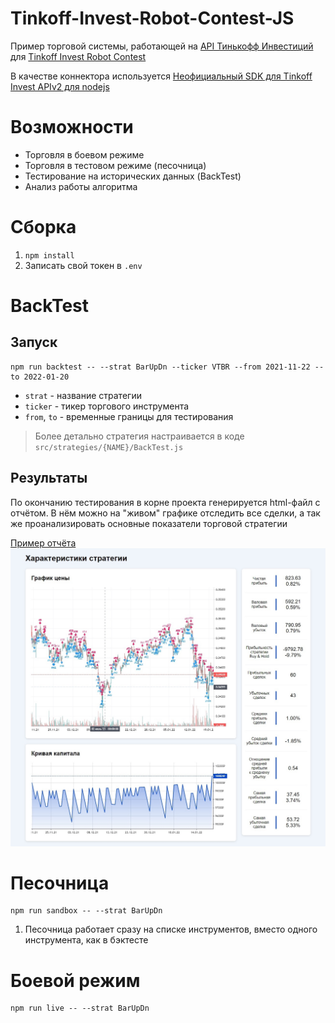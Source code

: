 # Tinkoff-Invest-Robot-Contest-JS
Пример торговой системы, работающей на [API Тинькофф Инвестиций](https://tinkoff.github.io/investAPI/) для [Tinkoff Invest Robot Contest](https://github.com/Tinkoff/invest-robot-contest)

В качестве коннектора используется [Неофициальный SDK для Tinkoff Invest APIv2 для nodejs](https://github.com/betslus1/unofficial-tinkoff-invest-api_v2-lazy-sdk-NODEJS)

# Возможности
- Торговля в боевом режиме
- Торговля в тестовом режиме (песочница)
- Тестирование на исторических данных (BackTest)
- Анализ работы алгоритма

# Сборка
1. `npm install`
2. Записать свой токен в `.env`

# BackTest
## Запуск
```
npm run backtest -- --strat BarUpDn --ticker VTBR --from 2021-11-22 --to 2022-01-20
```
- `strat` - название стратегии
- `ticker` - тикер торгового инструмента
- `from`, `to` - временные границы для тестирования
> Более детально стратегия настраивается в коде `src/strategies/{NAME}/BackTest.js`

## Результаты
По окончанию тестирования в корне проекта генерируется html-файл с отчётом. В нём можно на "живом" графике отследить все сделки, а так же проанализировать основные показатели торговой стратегии

[Пример отчёта](https://htmlpreview.github.io/?https://github.com/egogoger/Tinkoff-Invest-Robot-Contest-JS/blob/master/examples/BarUpDn/example_report.html)
![backtest report example](examples/BarUpDn/report.jpg)

# Песочница
```
npm run sandbox -- --strat BarUpDn
```
1. Песочница работает сразу на списке инструментов, вместо одного инструмента, как в бэктесте

# Боевой режим
```
npm run live -- --strat BarUpDn
```
